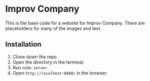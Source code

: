 # Improv Company
This is the base code for a website for Improv Company. There are placeholders for many of the images and text.

## Installation
1. Clone down the repo.
2. Open the directory in the terminal.
3. Run `node server`.
4. Open `http://localhost:8080/` in the browser.